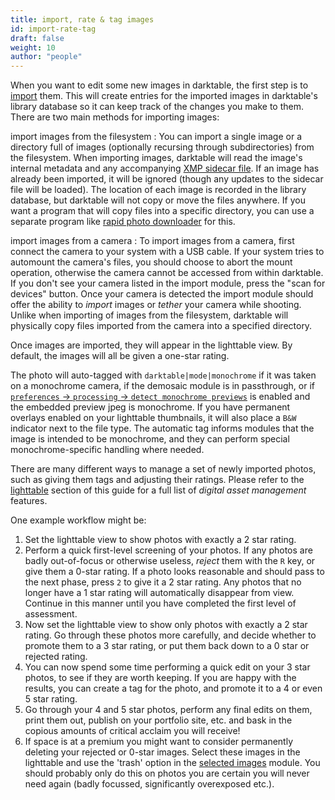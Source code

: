 ```yaml
---
title: import, rate & tag images
id: import-rate-tag
draft: false
weight: 10
author: "people"
---
```


When you want to edit some new images in darktable, the first step is to [import](../../module-reference/utility-modules/lighttable/import.md) them. This will create entries for the imported images in darktable's library database so it can keep track of the changes you make to them. There are two main methods for importing images:

import images from the filesystem
: You can import a single image or a directory full of images (optionally recursing through subdirectories) from the filesystem. When importing images, darktable will read the image's internal metadata and any accompanying [XMP sidecar file](../../overview/sidecar-files/_index.md). If an image has already been imported, it will be ignored (though any updates to the sidecar file will be loaded). The location of each image is recorded in the library database, but darktable will not copy or move the files anywhere. If you want a program that will copy files into a specific directory, you can use a separate program like [rapid photo downloader](https://damonlynch.net/rapid/) for this.

import images from a camera
: To import images from a camera, first connect the camera to your system with a USB cable. If your system tries to automount the camera's files, you should choose to abort the mount operation, otherwise the camera cannot be accessed from within darktable. If you don't see your camera listed in the import module, press the "scan for devices" button. Once your camera is detected the import module should offer the ability to _import_ images or _tether_ your camera while shooting. Unlike when importing of images from the filesystem, darktable will physically copy files imported from the camera into a specified directory.

Once images are imported, they will appear in the lighttable view. By default, the images will all be given a one-star rating.

The photo will auto-tagged with `darktable|mode|monochrome` if it was taken on a monochrome camera, if the demosaic module is in passthrough, or if [`preferences` -> `processing` -> `detect monochrome previews`](../../../preferences-settings/processing.md) is enabled and the embedded preview jpeg is monochrome. If you have permanent overlays enabled on your lighttable thumbnails, it will also place a `B&W` indicator next to the file type. The automatic tag informs modules that the image is intended to be monochrome, and they can perform special monochrome-specific handling where needed.

There are many different ways to manage a set of newly imported photos, such as giving them tags and adjusting their ratings. Please refer to the [lighttable](../../lighttable/_index.md) section of this guide for a full list of _digital asset management_ features.

One example workflow might be:
1. Set the lighttable view to show photos with exactly a 2 star rating.
2. Perform a quick first-level screening of your photos. If any photos are badly out-of-focus or otherwise useless, _reject_ them with the `R` key, or give them a 0-star rating. If a photo looks reasonable and should pass to the next phase, press `2` to give it a 2 star rating. Any photos that no longer have a 1 star rating will automatically disappear from view. Continue in this manner until you have completed the first level of assessment.
3. Now set the lighttable view to show only photos with exactly a 2 star rating. Go through these photos more carefully, and decide whether to promote them to a 3 star rating, or put them back down to a 0 star or rejected rating.
4. You can now spend some time performing a quick edit on your 3 star photos, to see if they are worth keeping. If you are happy with the results, you can create a tag for the photo, and promote it to a 4 or even 5 star rating.
5. Go through your 4 and 5 star photos, perform any final edits on them, print them out, publish on your portfolio site, etc. and bask in the copious amounts of critical acclaim you will receive! 
6. If space is at a premium you might want to consider permanently deleting your rejected or 0-star images. Select these images in the lighttable and use the 'trash' option in the [selected images](../../module-reference/utility-modules/lighttable/selected-image.md) module. You should probably only do this on photos you are certain you will never need again (badly focussed, significantly overexposed etc.).

